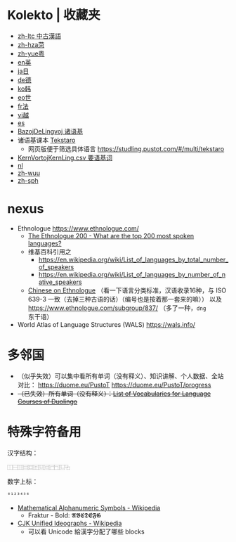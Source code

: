 # Kolekto | 收藏夹

- [zh-ltc 中古漢語](./H-zh-ltc-中漢-MezaĈinaFonologio.md)
- [zh-hza菏](./H-zh-cmn-zgyu-菏-Heze.md)
- [zh-yue粤](./H-zh-yue-粵-Kantona.md)
- [en英](./H-en-Angla.md)
- [ja日](./H-ja-日-Japana.md)
- [de德](./H-de-德-Germana.md)
- [ko韩](./H-ko-韓-Korean.md)
- [eo世](./H-eo-冀-Esperanto.md)
- [fr法](./H-fr-法-Franca.md)
- [vi越](./H-vi-越-Vjetnama.md)
- [es](./H-es-西-Hispana.md)
- [BazojDeLingvoj 诸语基](./H0-9-諸基-BazojDeLingvoj.md)
- 诸语基课本 [Tekstaro](./H0-9-Kernoj/Tekstaro.md)
    - 网页版便于筛选具体语言 https://studling.pustot.com/#/multi/tekstaro
- [KernVortojKernLing.csv 要语基词](./H0-9-Kernoj/KernVortojKernLing.csv)
- [nl](./H-nl-荷-Dutch.md)
- [zh-wuu](./H-zh-wuu-吳-Wu.md)
- [zh-sph](./H-zh-cmn-xghu-石-Shiping.md)

# nexus

- Ethnologue https://www.ethnologue.com/
    - [The Ethnologue 200 - What are the top 200 most spoken languages?](https://www.ethnologue.com/guides/ethnologue200)
    - 维基百科引用之
        - https://en.wikipedia.org/wiki/List_of_languages_by_total_number_of_speakers
        - https://en.wikipedia.org/wiki/List_of_languages_by_number_of_native_speakers
    - [Chinese on Ethnologue](https://www.ethnologue.com/language/zho/) （看一下语言分类标准，汉语收录16种，与 ISO 639-3 一致（去掉三种古语的话）（编号也是按着那一套来的嘛）） 以及 https://www.ethnologue.com/subgroup/837/ （多了一种，`dng`东干语）
- World Atlas of Language Structures (WALS) https://wals.info/

# 多邻国

- （似乎失效）可以集中看所有单词（没有释义）、知识讲解、个人数据、全站对比： https://duome.eu/PustoT   https://duome.eu/PustoT/progress
- ~~（已失效）所有单词（没有释义）：[List of Vocabularies for Language Courses of Duolingo](https://forum.duolingo.com/comment/31074292)~~

# 特殊字符备用

汉字结构：

```
⿰⿱⿲⿳⿴⿵⿶⿷⿸⿹⿺⿻
```

数字上标：

```
⁰¹²³⁴⁵⁶
```

- [Mathematical Alphanumeric Symbols - Wikipedia](https://en.wikipedia.org/wiki/Mathematical_Alphanumeric_Symbols)
    - Fraktur - Bold: 𝕬𝕭𝕮𝕯𝕰𝕱𝕲
- [CJK Unified Ideographs - Wikipedia](https://en.wikipedia.org/wiki/CJK_Unified_Ideographs)
    - 可以看 Unicode 給漢字分配了哪些 blocks
